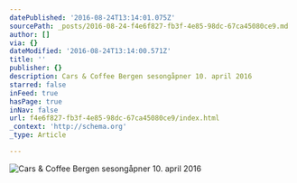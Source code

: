 ```yaml
---
datePublished: '2016-08-24T13:14:01.075Z'
sourcePath: _posts/2016-08-24-f4e6f827-fb3f-4e85-98dc-67ca45080ce9.md
author: []
via: {}
dateModified: '2016-08-24T13:14:00.571Z'
title: ''
publisher: {}
description: Cars & Coffee Bergen sesongåpner 10. april 2016
starred: false
inFeed: true
hasPage: true
inNav: false
url: f4e6f827-fb3f-4e85-98dc-67ca45080ce9/index.html
_context: 'http://schema.org'
_type: Article

---
```

![Cars & Coffee Bergen sesongåpner 10. april 2016](https://the-grid-user-content.s3-us-west-2.amazonaws.com/8f5f431a-6a5b-4b8c-a73d-2dce46309ffd.jpg)